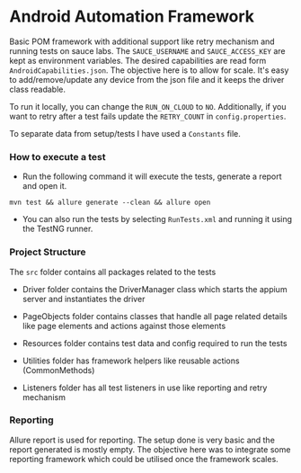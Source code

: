 <h1 align="left"> Android Automation Framework </h1>

Basic POM framework with additional support like retry mechanism and running tests on sauce labs. The `SAUCE_USERNAME` and `SAUCE_ACCESS_KEY` are kept as environment variables. The desired capabilities are read form `AndroidCapabilities.json`. The objective here is to allow for scale. It's easy to add/remove/update any device from the json file and it keeps the driver class readable.

To run it locally, you can change the `RUN_ON_CLOUD` to `NO`. Additionally, if you want to retry after a test fails update the `RETRY_COUNT` in `config.properties`.

To separate data from setup/tests I have used a `Constants` file.

<h3 align="left"> How to execute a test </h3>

* Run the following command it will execute the tests, generate a report and open it.

~~~
mvn test && allure generate --clean && allure open
~~~

* You can also run the tests by selecting `RunTests.xml` and running it using the TestNG runner.

<h3 align="left"> Project Structure </h3>

The `src` folder contains all packages related to the tests

* Driver folder contains the DriverManager class which starts the appium server and instantiates the driver

* PageObjects folder contains classes that handle all page related details like page elements and actions against those elements

* Resources folder contains test data and config required to run the tests

* Utilities folder has framework helpers like reusable actions (CommonMethods) 

* Listeners folder has all test listeners in use like reporting and retry mechanism 


<h3 align="left"> Reporting </h3>

Allure report is used for reporting. The setup done is very basic and the report generated is mostly empty. The objective here was to integrate some reporting framework which could be utilised once the framework scales.
